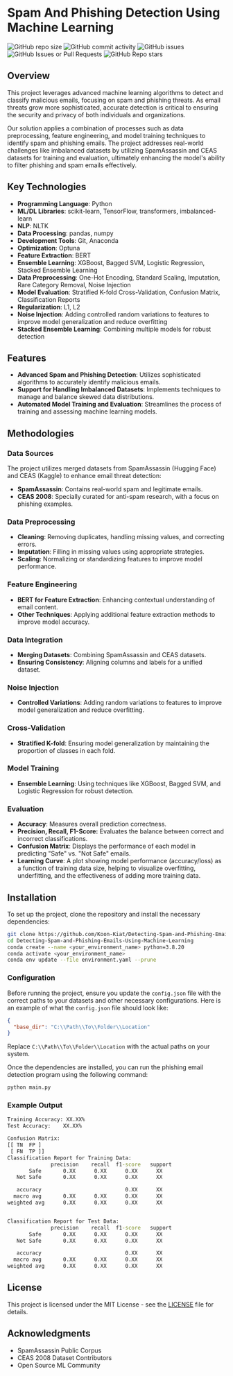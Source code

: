 # Spam And Phishing Detection Using Machine Learning

![GitHub repo size](https://img.shields.io/github/repo-size/Koon-Kiat/Phishing-Email-Detection)
![GitHub commit activity](https://img.shields.io/github/commit-activity/t/Koon-Kiat/Detecting-Spam-and-Phishing-Emails-Using-Machine-Learning?style=flat)
![GitHub issues](https://img.shields.io/github/issues/Koon-Kiat/Phishing-Email-Detection)
![GitHub Issues or Pull Requests](https://img.shields.io/github/issues-pr/Koon-Kiat/Detecting-Spam-and-Phishing-Emails-Using-Machine-Learning)
![GitHub Repo stars](https://img.shields.io/github/stars/Koon-Kiat/Detecting-Spam-and-Phishing-Emails-Using-Machine-Learning?style=flat)

## Overview

This project leverages advanced machine learning algorithms to detect and classify malicious emails, focusing on spam and phishing threats. As email threats grow more sophisticated, accurate detection is critical to ensuring the security and privacy of both individuals and organizations.

Our solution applies a combination of processes such as data preprocessing, feature engineering, and model training techniques to identify spam and phishing emails. The project addresses real-world challenges like imbalanced datasets by utilizing SpamAssassin and CEAS datasets for training and evaluation, ultimately enhancing the model's ability to filter phishing and spam emails effectively.

## Key Technologies

- **Programming Language**: Python
- **ML/DL Libraries**: scikit-learn, TensorFlow, transformers, imbalanced-learn
- **NLP**: NLTK
- **Data Processing**: pandas, numpy
- **Development Tools**: Git, Anaconda
- **Optimization**: Optuna
- **Feature Extraction**: BERT
- **Ensemble Learning**: XGBoost, Bagged SVM, Logistic Regression, Stacked Ensemble Learning
- **Data Preprocessing**: One-Hot Encoding, Standard Scaling, Imputation, Rare Category Removal, Noise Injection
- **Model Evaluation**: Stratified K-fold Cross-Validation, Confusion Matrix, Classification Reports
- **Regularization**: L1, L2
- **Noise Injection**: Adding controlled random variations to features to improve model generalization and reduce overfitting
- **Stacked Ensemble Learning**: Combining multiple models for robust detection

## Features

- **Advanced Spam and Phishing Detection**: Utilizes sophisticated algorithms to accurately identify malicious emails.
- **Support for Handling Imbalanced Datasets**: Implements techniques to manage and balance skewed data distributions.
- **Automated Model Training and Evaluation**: Streamlines the process of training and assessing machine learning models.

## Methodologies

### Data Sources

The project utilizes merged datasets from SpamAssassin (Hugging Face) and CEAS (Kaggle) to enhance email threat detection:

- **SpamAssassin**: Contains real-world spam and legitimate emails.
- **CEAS 2008**: Specially curated for anti-spam research, with a focus on phishing examples.

### Data Preprocessing

- **Cleaning**: Removing duplicates, handling missing values, and correcting errors.
- **Imputation**: Filling in missing values using appropriate strategies.
- **Scaling**: Normalizing or standardizing features to improve model performance.

### Feature Engineering

- **BERT for Feature Extraction**: Enhancing contextual understanding of email content.
- **Other Techniques**: Applying additional feature extraction methods to improve model accuracy.

### Data Integration

- **Merging Datasets**: Combining SpamAssassin and CEAS datasets.
- **Ensuring Consistency**: Aligning columns and labels for a unified dataset.

### Noise Injection

- **Controlled Variations**: Adding random variations to features to improve model generalization and reduce overfitting.

### Cross-Validation

- **Stratified K-fold**: Ensuring model generalization by maintaining the proportion of classes in each fold.

### Model Training

- **Ensemble Learning**: Using techniques like XGBoost, Bagged SVM, and Logistic Regression for robust detection.

### Evaluation

- **Accuracy**: Measures overall prediction correctness.
- **Precision, Recall, F1-Score:** Evaluates the balance between correct and incorrect classifications.
- **Confusion Matrix**: Displays the performance of each model in predicting "Safe" vs. "Not Safe" emails.
- **Learning Curve**: A plot showing model performance (accuracy/loss) as a function of training data size, helping to visualize overfitting, underfitting, and the effectiveness of adding more training data.

## Installation

To set up the project, clone the repository and install the necessary dependencies:

```bash
git clone https://github.com/Koon-Kiat/Detecting-Spam-and-Phishing-Emails-Using-Machine-Learning
cd Detecting-Spam-and-Phishing-Emails-Using-Machine-Learning
conda create --name <your_environment_name> python=3.8.20
conda activate <your_environment_name>
conda env update --file environment.yaml --prune
```

### Configuration

Before running the project, ensure you update the `config.json` file with the correct paths to your datasets and other necessary configurations. Here is an example of what the `config.json` file should look like:

```json
{
  "base_dir": "C:\\Path\\To\\Folder\\Location"
}
```

Replace `C:\\Path\\To\\Folder\\Location` with the actual paths on your system.

Once the dependencies are installed, you can run the phishing email detection program using the following command:

```bash
python main.py
```

### Example Output

```cmd
Training Accuracy: XX.XX%
Test Accuracy:    XX.XX%

Confusion Matrix:
[[ TN  FP ]
 [ FN  TP ]]
Classification Report for Training Data:
              precision    recall  f1-score   support
       Safe       0.XX      0.XX      0.XX      XX
   Not Safe       0.XX      0.XX      0.XX      XX

   accuracy                           0.XX      XX
  macro avg       0.XX      0.XX      0.XX      XX
weighted avg      0.XX      0.XX      0.XX      XX


Classification Report for Test Data:
              precision    recall  f1-score   support
       Safe       0.XX      0.XX      0.XX      XX
   Not Safe       0.XX      0.XX      0.XX      XX

   accuracy                           0.XX      XX
  macro avg       0.XX      0.XX      0.XX      XX
weighted avg      0.XX      0.XX      0.XX      XX
```

## License

This project is licensed under the MIT License - see the [LICENSE](LICENSE) file for details.

## Acknowledgments

- SpamAssassin Public Corpus
- CEAS 2008 Dataset Contributors
- Open Source ML Community
